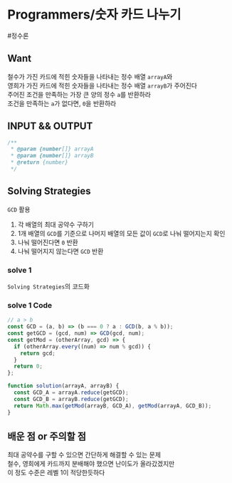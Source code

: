 # Programmers/숫자 카드 나누기

#정수론

## Want

철수가 가진 카드에 적힌 숫자들을 나타내는 정수 배열 `arrayA`와  
영희가 가진 카드에 적힌 숫자들을 나타내는 정수 배열 `arrayB`가 주어진다  
주어진 조건을 만족하는 가장 큰 양의 정수 `a`를 반환하라  
조건을 만족하는 `a`가 없다면, `0`을 반환하라

## INPUT && OUTPUT

```js
/**
 * @param {number[]} arrayA
 * @param {number[]} arrayB
 * @return {number}
 */
```

## Solving Strategies

`GCD` 활용

1. 각 배열의 최대 공약수 구하기
2. 1개 배열의 `GCD`를 기준으로 나머지 배열의 모든 값이 `GCD`로 나눠 떨어지는지 확인
3. 나눠 떨어진다면 `0` 반환
4. 나눠 떨어지지 않는다면 `GCD` 반환

### solve 1

`Solving Strategies`의 코드화

### solve 1 Code

```js
// a > b
const GCD = (a, b) => (b === 0 ? a : GCD(b, a % b));
const getGCD = (gcd, num) => GCD(gcd, num);
const getMod = (otherArray, gcd) => {
  if (otherArray.every((num) => num % gcd)) {
    return gcd;
  }
  return 0;
};

function solution(arrayA, arrayB) {
  const GCD_A = arrayA.reduce(getGCD);
  const GCD_B = arrayB.reduce(getGCD);
  return Math.max(getMod(arrayB, GCD_A), getMod(arrayA, GCD_B));
}
```

## 배운 점 or 주의할 점

최대 공약수를 구할 수 있으면 간단하게 해결할 수 있는 문제  
철수, 영희에게 카드까지 분배해야 했으면 난이도가 올라갔겠지만  
이 정도 수준은 레벨 1이 적당한듯하다
